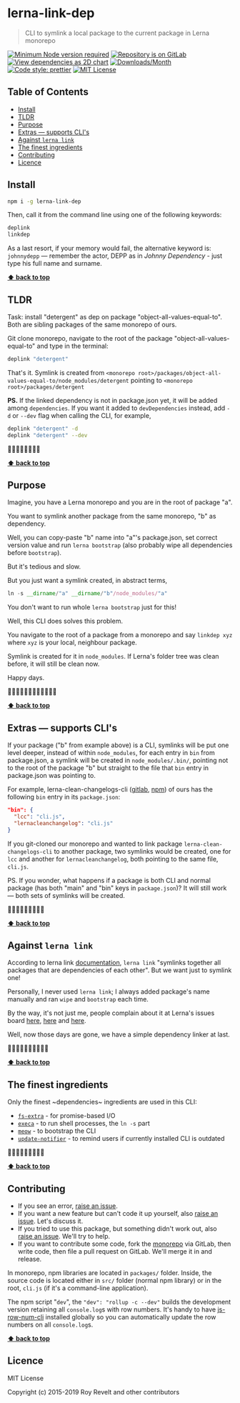 # lerna-link-dep

> CLI to symlink a local package to the current package in Lerna monorepo

[![Minimum Node version required][node-img]][node-url]
[![Repository is on GitLab][gitlab-img]][gitlab-url]
[![View dependencies as 2D chart][deps2d-img]][deps2d-url]
[![Downloads/Month][downloads-img]][downloads-url]
[![Code style: prettier][prettier-img]][prettier-url]
[![MIT License][license-img]][license-url]

## Table of Contents

- [Install](#install)
- [TLDR](#tldr)
- [Purpose](#purpose)
- [Extras — supports CLI's](#extras--supports-clis)
- [Against `lerna link`](#against-lerna-link)
- [The finest ingredients](#the-finest-ingredients)
- [Contributing](#contributing)
- [Licence](#licence)

## Install

```bash
npm i -g lerna-link-dep
```

Then, call it from the command line using one of the following keywords:

```bash
deplink
linkdep
```

As a last resort, if your memory would fail, the alternative keyword is: `johnnydepp` — remember the actor, DEPP as in _Johnny Dependency_ - just type his full name and surname.

**[⬆ back to top](#)**

## TLDR

Task: install "detergent" as dep on package "object-all-values-equal-to".
Both are sibling packages of the same monorepo of ours.

Git clone monorepo, navigate to the root of the package "object-all-values-equal-to" and type in the terminal:

```bash
deplink "detergent"
```

That's it. Symlink is created from `<monorepo root>/packages/object-all-values-equal-to/node_modules/detergent` pointing to `<monorepo root>/packages/detergent`

**PS.** If the linked dependency is not in package.json yet, it will be added among `dependencies`. If you want it added to `devDependencies` instead, add `-d` or `--dev` flag when calling the CLI, for example,

```bash
deplink "detergent" -d
deplink "detergent" --dev
```

🍻🍺💪🏼💥🍻👍🏻

**[⬆ back to top](#)**

## Purpose

Imagine, you have a Lerna monorepo and you are in the root of package "a".

You want to symlink another package from the same monorepo, "b" as dependency.

Well, you can copy-paste "b" name into "a"'s package.json, set correct version value and run `lerna bootstrap` (also probably wipe all dependencies before `bootstrap`).

But it's tedious and slow.

But you just want a symlink created, in abstract terms,

```js
ln -s __dirname/"a" __dirname/"b"/node_modules/"a"
```

You don't want to run whole `lerna bootstrap` just for this!

Well, this CLI does solves this problem.

You navigate to the root of a package from a monorepo and say `linkdep xyz` where `xyz` is your local, neighbour package.

Symlink is created for it in `node_modules`. If Lerna's folder tree was clean before, it will still be clean now.

Happy days.

🍺🍺🍻🍻🍻🍺💪🏼💥🍻👍🏻

**[⬆ back to top](#)**

## Extras — supports CLI's

If your package ("b" from example above) is a CLI, symlinks will be put one level deeper, instead of within `node_modules`, for each entry in `bin` from package.json, a symlink will be created in `node_modules/.bin/`, pointing not to the root of the package "b" but straight to the file that `bin` entry in package.json was pointing to.

For example, lerna-clean-changelogs-cli ([gitlab](https://gitlab.com/codsen/codsen/tree/master/packages/lerna-clean-changelogs-cli/), [npm](https://www.npmjs.com/package/lerna-clean-changelogs-cli)) of ours has the following `bin` entry in its `package.json`:

```json
"bin": {
  "lcc": "cli.js",
  "lernacleanchangelog": "cli.js"
}
```

If you git-cloned our monorepo and wanted to link package `lerna-clean-changelogs-cli` to another package, two symlinks would be created, one for `lcc` and another for `lernacleanchangelog`, both pointing to the same file, `cli.js`.

PS. If you wonder, what happens if a package is both CLI and normal package (has both "main" and "bin" keys in `package.json`)? It will still work — both sets of symlinks will be created.

🍻🍺💪🏼🍻💪🏼🍻💥

**[⬆ back to top](#)**

## Against `lerna link`

According to lerna link [documentation](https://github.com/lerna/lerna/tree/master/commands/link), `lerna link` "symlinks together all packages that are dependencies of each other". But we want just to symlink one!

Personally, I never used `lerna link`; I always added package's name manually and ran `wipe` and `bootstrap` each time.

By the way, it's not just me, people complain about it at Lerna's issues board [here](https://github.com/lerna/lerna/issues/2011), [here](https://github.com/lerna/lerna/issues/1839) and [here](https://github.com/lerna/lerna/issues/2029).

Well, now those days are gone, we have a simple dependency linker at last.

🍺💥🍻💪🏼🍻🍻💪🏼🍻

**[⬆ back to top](#)**

## The finest ingredients

Only the finest ~dependencies~ ingredients are used in this CLI:

- [`fs-extra`](https://www.npmjs.com/package/fs-extra) - for promise-based I/O
- [`execa`](https://www.npmjs.com/package/execa) - to run shell processes, the `ln -s` part
- [`meow`](https://www.npmjs.com/package/meow) - to bootstrap the CLI
- [`update-notifier`](https://www.npmjs.com/package/update-notifier) - to remind users if currently installed CLI is outdated

🍻💪🏼🍻🍻💪🏼🍻💥

**[⬆ back to top](#)**

## Contributing

- If you see an error, [raise an issue](<https://gitlab.com/codsen/codsen/issues/new?issue[title]=lerna-link-dep%20package%20-%20put%20title%20here&issue[description]=**Which%20package%20is%20this%20issue%20for**%3A%20%0Alerna-link-dep%0A%0A**Describe%20the%20issue%20(if%20necessary)**%3A%20%0A%0A%0A%2Fassign%20%40revelt>).
- If you want a new feature but can't code it up yourself, also [raise an issue](<https://gitlab.com/codsen/codsen/issues/new?issue[title]=lerna-link-dep%20package%20-%20put%20title%20here&issue[description]=**Which%20package%20is%20this%20issue%20for**%3A%20%0Alerna-link-dep%0A%0A**Describe%20the%20issue%20(if%20necessary)**%3A%20%0A%0A%0A%2Fassign%20%40revelt>). Let's discuss it.
- If you tried to use this package, but something didn't work out, also [raise an issue](<https://gitlab.com/codsen/codsen/issues/new?issue[title]=lerna-link-dep%20package%20-%20put%20title%20here&issue[description]=**Which%20package%20is%20this%20issue%20for**%3A%20%0Alerna-link-dep%0A%0A**Describe%20the%20issue%20(if%20necessary)**%3A%20%0A%0A%0A%2Fassign%20%40revelt>). We'll try to help.
- If you want to contribute some code, fork the [monorepo](https://gitlab.com/codsen/codsen/) via GitLab, then write code, then file a pull request on GitLab. We'll merge it in and release.

In monorepo, npm libraries are located in `packages/` folder. Inside, the source code is located either in `src/` folder (normal npm library) or in the root, `cli.js` (if it's a command-line application).

The npm script "`dev`", the `"dev": "rollup -c --dev"` builds the development version retaining all `console.log`s with row numbers. It's handy to have [js-row-num-cli](https://www.npmjs.com/package/js-row-num-cli) installed globally so you can automatically update the row numbers on all `console.log`s.

**[⬆ back to top](#)**

## Licence

MIT License

Copyright (c) 2015-2019 Roy Revelt and other contributors

[node-img]: https://img.shields.io/node/v/lerna-link-dep.svg?style=flat-square&label=works%20on%20node
[node-url]: https://www.npmjs.com/package/lerna-link-dep
[gitlab-img]: https://img.shields.io/badge/repo-on%20GitLab-brightgreen.svg?style=flat-square
[gitlab-url]: https://gitlab.com/codsen/codsen/tree/master/packages/lerna-link-dep
[deps2d-img]: https://img.shields.io/badge/deps%20in%202D-see_here-08f0fd.svg?style=flat-square
[deps2d-url]: http://npm.anvaka.com/#/view/2d/lerna-link-dep
[downloads-img]: https://img.shields.io/npm/dm/lerna-link-dep.svg?style=flat-square
[downloads-url]: https://npmcharts.com/compare/lerna-link-dep
[prettier-img]: https://img.shields.io/badge/code_style-prettier-ff69b4.svg?style=flat-square
[prettier-url]: https://prettier.io
[license-img]: https://img.shields.io/badge/licence-MIT-51c838.svg?style=flat-square
[license-url]: https://gitlab.com/codsen/codsen/blob/master/LICENSE

